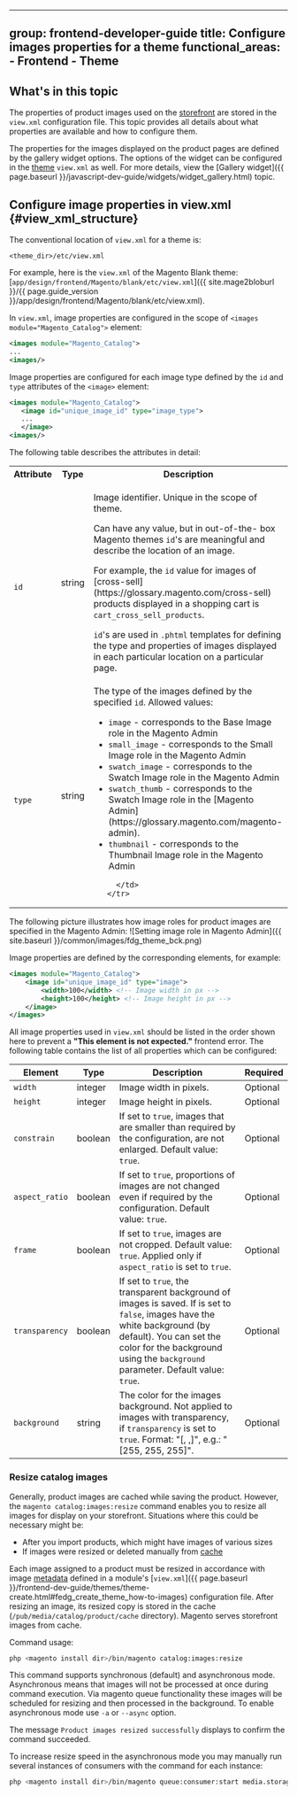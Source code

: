 
   ---
   group: frontend-developer-guide
   title: Configure images properties for a theme
   functional_areas:
     - Frontend
     - Theme
   ---
      
   ## What's in this topic
      
   The properties of product images used on the [storefront](https://glossary.magento.com/storefront) are stored in the `view.xml` configuration file. This topic provides all details about what properties are available and how to configure them.
      
   The properties for the images displayed on the product pages are defined by the gallery widget options. The options of the widget can be configured in the [theme](https://glossary.magento.com/theme) `view.xml` as well. For more details, view the [Gallery widget]({{ page.baseurl }}/javascript-dev-guide/widgets/widget_gallery.html) topic.
      
   ## Configure image properties in view.xml {#view_xml_structure}
      
   The conventional location of `view.xml` for a theme is:
      
   ```text
   <theme_dir>/etc/view.xml
   ```

   For example, here is the `view.xml` of the Magento Blank theme: [`app/design/frontend/Magento/blank/etc/view.xml`]({{ site.mage2bloburl }}/{{ page.guide_version }}/app/design/frontend/Magento/blank/etc/view.xml).
      
   In `view.xml`, image properties are configured in the scope of `<images module="Magento_Catalog">` element:
     
   ```xml
   <images module="Magento_Catalog">
   ...
   <images/>
   ```

   Image properties are configured for each image type defined by the `id` and `type` attributes of the `<image>` element:
      
   ```xml
   <images module="Magento_Catalog">
      <image id="unique_image_id" type="image_type">
      ...
      </image>
   <images/>
   ```

   The following table describes the attributes in detail:
   <table>
     <tbody>
       <tr>
         <th>Attribute</th>
         <th>Type</th>
         <th>Description</th>
       </tr>
       <tr>
         <td>
           <code>
             id
           </code>
         </td>
         <td>
           string
         </td>
         <td>
           <p>Image identifier. Unique in the scope of theme.</p> <p>
   Can have any value, but in out-of-the- box Magento themes <code>id</code>'s are meaningful and describe the location of an image.</p><p> For example, the <code>id</code> value for images of [cross-sell](https://glossary.magento.com/cross-sell) products displayed in a shopping cart is <code>cart_cross_sell_products</code>.</p> <p><code>id</code>'s are used in <code>.phtml</code> templates for defining the type and properties of images displayed in each particular location on a particular page.</p>
         </td>
       </tr>
       <tr>
         <td>
           <code>
             type
           </code>
         </td>
         <td>
           string
         </td>
         <td>
           The type of the images defined by the specified <code>id</code>. Allowed values:
           <ul>
           <li><code>image</code> - corresponds to the Base Image role in the Magento Admin</li>
           <li><code>small_image</code> - corresponds to the Small Image role in the Magento Admin</li>
           <li><code>swatch_image</code> - corresponds to the Swatch Image role in the Magento Admin</li>
           <li><code>swatch_thumb</code> - corresponds to the Swatch Image role in the [Magento Admin](https://glossary.magento.com/magento-admin).</li>
           <li><code>thumbnail</code> - corresponds to the Thumbnail Image role in the Magento Admin</li>
           </ul>
   
         </td>
       </tr>
   </tbody>
   </table>
   
   The following picture illustrates how image roles for product images are specified in the Magento Admin:
   ![Setting image role in Magento Admin]({{ site.baseurl }}/common/images/fdg_theme_bck.png)
   
   Image properties are defined by the corresponding elements, for example:
   
   ```xml
   <images module="Magento_Catalog">
       <image id="unique_image_id" type="image">
           <width>100</width> <!-- Image width in px -->
           <height>100</height> <!-- Image height in px -->
       </image>
   </images>
   ```
   
   All image properties used in `view.xml` should be listed in the order shown here to prevent a **"This element is not expected."** frontend error. The following table contains the list of all properties which can be configured:
   
   | Element | Type | Description | Required |
   | --- | --- | --- | --- |
   | `width` | integer | Image width in pixels. | Optional |
   | `height` | integer | Image height in pixels. | Optional |
   | `constrain` | boolean | If set to `true`, images that are smaller than required by the configuration, are not enlarged. Default value: `true`. | Optional |
   | `aspect_ratio` | boolean | If set to `true`, proportions of images are not changed even if required by the configuration. Default value: `true`. | Optional |
   | `frame` | boolean | If set to `true`, images are not cropped. Default value: `true`. Applied only if `aspect_ratio` is set to `true`. | Optional |
   | `transparency` | boolean | If set to `true`, the transparent background of images is saved. If is set to `false`, images have the white background (by default). You can set the color for the background using the `background` parameter. Default value: `true`. | Optional |
   | `background` | string | The color for the images background. Not applied to images with transparency, if `transparency` is set to `true`. Format: "[, ,]", e.g.: "[255, 255, 255]". | Optional |
   
   ### Resize catalog images
   
   Generally, product images are cached while saving the product. However, the `magento catalog:images:resize` command enables you to resize all images for display on your storefront. Situations where this could be necessary might be:
   
   *  After you import products, which might have images of various sizes
   *  If images were resized or deleted manually from [cache](https://glossary.magento.com/cache)
   
   Each image assigned to a product must be resized in accordance with image [metadata](https://glossary.magento.com/metadata) defined in a module's [`view.xml`]({{ page.baseurl }}/frontend-dev-guide/themes/theme-create.html#fedg_create_theme_how-to-images) configuration file. After resizing an image, its resized copy is stored in the cache (`/pub/media/catalog/product/cache` directory). Magento serves storefront images from cache.
   
   Command usage:
   
   ```bash
   php <magento install dir>/bin/magento catalog:images:resize
   ```
   
   This command supports synchronous (default) and asynchronous mode.  Asynchronous means that images will not be processed at once during command execution. Via magento queue functionality these images will be scheduled for resizing and then processed in the background. To enable asynchronous mode use `-a` or `--async` option.
   
   The message `Product images resized successfully` displays to confirm the command succeeded.
   
   To increase resize speed in the asynchronous mode you may manually run several instances of consumers with the command for each instance:
   
   ```bash
   php <magento install dir>/bin/magento queue:consumer:start media.storage.catalog.image.resize
   ```

